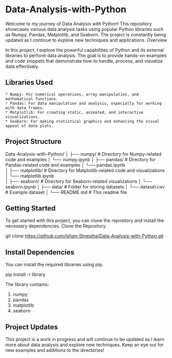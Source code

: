 # Data-Analysis-with-Python

Welcome to my journey of Data Analysis with Python! This repository showcases various data analysis tasks using popular Python libraries such as Numpy, Pandas, Matplotlib, and Seaborn. The project is constantly being updated as I continue to explore new techniques and applications.
Overview <br>

In this project, I explore the powerful capabilities of Python and its external libraries to perform data analysis. The goal is to provide hands-on examples and code snippets that demonstrate how to handle, process, and visualize data effectively.<br>
## Libraries Used

    * Numpy: For numerical operations, array manipulation, and mathematical functions.
    * Pandas: For data manipulation and analysis, especially for working with data frames.
    * Matplotlib: For creating static, animated, and interactive visualizations.
    * Seaborn: For making statistical graphics and enhancing the visual appeal of data plots.

## Project Structure

Data-Analysis-with-Python/
│
├── numpy/                 # Directory for Numpy-related code and examples
│   └── numpy.ipynb 
│
├── pandas/                # Directory for Pandas-related code and examples
│   └── pandas.ipynb    
│
├── matplotlib/            # Directory for Matplotlib-related code and visualizations
│   └── matplotlib.ipynb      
│
├── seaborn/               # Directory for Seaborn-related visualizations
│   └── seaborn.ipynb
│
├── data/                  # Folder for storing datasets
│   └── dataset.csv        # Example dataset
│
└── README.md             # This readme file


## Getting Started

To get started with this project, you can clone the repository and install the necessary dependencies.
Clone the Repository

git clone https://github.com/Ishan-Shrestha/Data-Analysis-with-Python.git

## Install Dependencies

You can install the required libraries using pip.

pip install -r library

The library contains:

1. numpy
2. pandas
3. matplotlib
4. seaborn

## Project Updates

This project is a work in progress and will continue to be updated as I learn more about data analysis and explore new techniques. Keep an eye out for new examples and additions to the directories!
